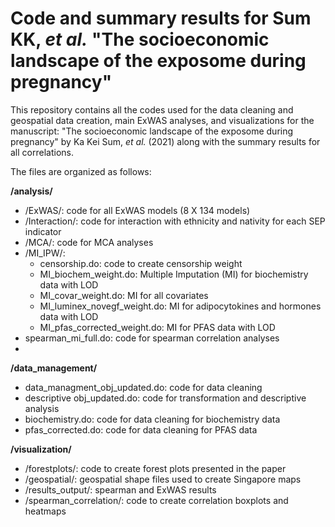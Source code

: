 # Code and summary results for Sum KK, _et al._ "The socioeconomic landscape of the exposome during pregnancy"

This repository contains all the codes used for the data cleaning and geospatial data creation, main ExWAS analyses, and visualizations for the manuscript:
"The socioeconomic landscape of the exposome during pregnancy" by Ka Kei Sum, _et al._ (2021) along with the summary results for all correlations.

The files are organized as follows:

**/analysis/**  
  - /ExWAS/: code for all ExWAS models (8 X 134 models)   
  -	/Interaction/: code for interaction with ethnicity and nativity for each SEP indicator   
  - /MCA/: code for MCA analyses  
  - /MI_IPW/:  
     - censorship.do: code to create censorship weight   
     - MI_biochem_weight.do: Multiple Imputation (MI) for biochemistry data with LOD  
     - MI_covar_weight.do: MI for all covariates   
     - MI_luminex_novegf_weight.do: MI for adipocytokines and hormones data with LOD  
     - MI_pfas_corrected_weight.do: MI for PFAS data with LOD   
  - spearman_mi_full.do: code for spearman correlation analyses  
  - 
**/data_management/**  
  - data_managment_obj_updated.do: code for data cleaning   
  -	descriptive obj_updated.do: code for transformation and descriptive analysis   
  -	biochemistry.do: code for data cleaning for biochemistry data   
  - pfas_corrected.do: code for data cleaning for PFAS data  
 
**/visualization/**   
  - /forestplots/: code to create forest plots presented in the paper   
  - /geospatial/: geospatial shape files used to create Singapore maps   
  - /results_output/: spearman and ExWAS results     
  - /spearman_correlation/: code to create correlation boxplots and heatmaps   
